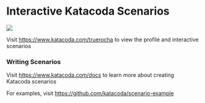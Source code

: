 # Interactive Katacoda Scenarios

[![](http://shields.katacoda.com/katacoda/truerocha/count.svg)](https://www.katacoda.com/truerocha "Get your profile on Katacoda.com")

Visit https://www.katacoda.com/truerocha to view the profile and interactive scenarios

### Writing Scenarios
Visit https://www.katacoda.com/docs to learn more about creating Katacoda scenarios

For examples, visit https://github.com/katacoda/scenario-example

